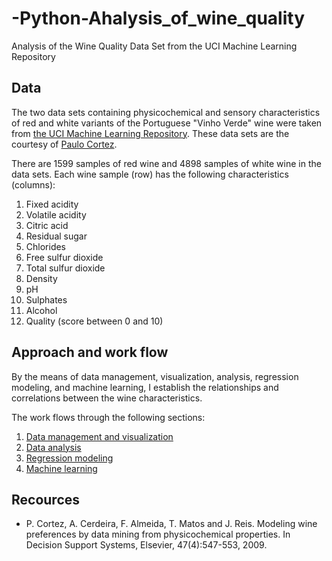 # -Python-Ahalysis_of_wine_quality
Analysis of the Wine Quality Data Set from the UCI Machine Learning Repository

## Data
The two data sets containing physicochemical and sensory characteristics of red and white variants of the Portuguese "Vinho Verde" wine were taken from [the UCI Machine Learning Repository](https://archive.ics.uci.edu/ml/datasets/Wine+Quality). These data sets are the courtesy of [Paulo Cortez](http://www3.dsi.uminho.pt/pcortez/wine/).

There are 1599 samples of red wine and 4898 samples of white wine in the data sets. Each wine sample (row) has the following characteristics (columns):

1. Fixed acidity
2. Volatile acidity
3. Citric acid
4. Residual sugar
5. Chlorides
6. Free sulfur dioxide
7. Total sulfur dioxide
8. Density
9. pH
10. Sulphates
11. Alcohol
12. Quality (score between 0 and 10)



## Approach and work flow
By the means of data management, visualization, analysis, regression modeling, and machine learning, I establish the relationships and correlations between the wine characteristics. 

The work flows through the following sections:

1. [Data management and visualization]()
2. [Data analysis]()
3. [Regression modeling]()
4. [Machine learning]()

## Recources
* P. Cortez, A. Cerdeira, F. Almeida, T. Matos and J. Reis.
Modeling wine preferences by data mining from physicochemical properties. In Decision Support Systems, Elsevier, 47(4):547-553, 2009.
